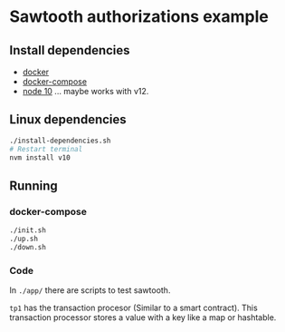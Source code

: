 # Sawtooth authorizations example

## Install dependencies

* [docker](https://docs.docker.com/engine/install/ubuntu/)
* [docker-compose](https://docs.docker.com/compose/install/)
* [node 10](https://nodejs.org/en/download/) ... maybe works with v12.

## Linux dependencies

```bash
./install-dependencies.sh
# Restart terminal
nvm install v10
```

## Running

### docker-compose

```bash
./init.sh
./up.sh
./down.sh
```

### Code

In `./app/` there are scripts to test sawtooth.

`tp1` has the transaction procesor (Similar to a smart contract). This transaction processor stores a value with a key like a map or hashtable.

